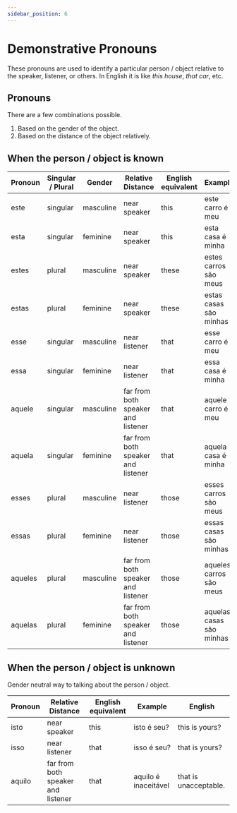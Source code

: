 ```yaml
---
sidebar_position: 6
---
```


# Demonstrative Pronouns

These pronouns are used to identify a particular person / object relative to the speaker, listener, or others. In English it is like _this house_, _that car_, etc.

## Pronouns

There are a few combinations possible.

1. Based on the gender of the object.
2. Based on the distance of the object relatively.

## When the person / object is known

| Pronoun | Singular / Plural | Gender    | Relative Distance                  | English equivalent | Example                  | English               |
| ------- | ----------------- | --------- | ---------------------------------- | ------------------ | ------------------------ | --------------------- |
| este    | singular          | masculine | near speaker                       | this               | este carro é meu         | this car is mine      |
| esta    | singular          | feminine  | near speaker                       | this               | esta casa é minha        | this house is mine    |
| estes   | plural            | masculine | near speaker                       | these              | estes carros são meus    | these cars are mine   |
| estas   | plural            | feminine  | near speaker                       | these              | estas casas são minhas   | these houses are mine |
| esse    | singular          | masculine | near listener                      | that               | esse carro é meu         | that car is mine      |
| essa    | singular          | feminine  | near listener                      | that               | essa casa é minha        | that house is mine    |
| aquele  | singular          | masculine | far from both speaker and listener | that               | aquele carro é meu       | that car is mine      |
| aquela  | singular          | feminine  | far from both speaker and listener | that               | aquela casa é minha      | that house is mine    |
| esses   | plural            | masculine | near listener                      | those              | esses carros são meus    | those cars are mine   |
| essas   | plural            | feminine  | near listener                      | those              | essas casas são minhas   | those houses are mine |
| aqueles | plural            | masculine | far from both speaker and listener | those              | aqueles carros são meus  | those cars are mine   |
| aquelas | plural            | feminine  | far from both speaker and listener | those              | aquelas casas são minhas | those houses are mine |

## When the person / object is unknown

Gender neutral way to talking about the person / object.

| Pronoun | Relative Distance                  | English equivalent | Example              | English               |
| ------- | ---------------------------------- | ------------------ | -------------------- | --------------------- |
| isto    | near speaker                       | this               | isto é seu?          | this is yours?        |
| isso    | near listener                      | that               | isso é seu?          | that is yours?        |
| aquilo  | far from both speaker and listener | that               | aquilo é inaceitável | that is unacceptable. |
